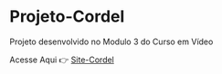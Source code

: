 # Projeto-Cordel
Projeto desenvolvido no Modulo 3 do Curso em Vídeo

Acesse Aqui &#x1F449; <a href="https://wilyanmatos.github.io/Projeto-Cordel/">Site-Cordel</a>

